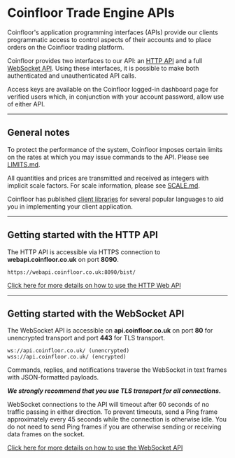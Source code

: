 # Coinfloor Trade Engine APIs

Coinfloor's application programming interfaces (APIs) provide our clients programmatic access to control aspects of their accounts and to place orders on the Coinfloor trading platform.

Coinfloor provides two interfaces to our API: an [HTTP API][BIST] and a full [WebSocket API]. Using these interfaces, it is possible to make both authenticated and unauthenticated API calls.

Access keys are available on the Coinfloor logged-in dashboard page for verified users which, in conjunction with your account password, allow use of either API.

---
## General notes

To protect the performance of the system, Coinfloor imposes certain limits on the rates at which you may issue commands to the API. Please see [LIMITS.md].

All quantities and prices are transmitted and received as integers with implicit scale factors. For scale information, please see [SCALE.md].

Coinfloor has published [client libraries] for several popular languages to aid you in implementing your client application.

---
## Getting started with the HTTP API

The HTTP API is accessible via HTTPS connection to **webapi.coinfloor.co.uk** on port **8090**.

```text
https://webapi.coinfloor.co.uk:8090/bist/
```

[Click here for more details on how to use the HTTP Web API][BIST]

---
## Getting started with the WebSocket API

The WebSocket API is accessible on **api.coinfloor.co.uk** on port **80** for unencrypted transport and port **443** for TLS transport.

```text
ws://api.coinfloor.co.uk/ (unencrypted)
wss://api.coinfloor.co.uk/ (encrypted)
```

Commands, replies, and notifications traverse the WebSocket in text frames with JSON-formatted payloads.

***We strongly recommend that you use TLS transport for all connections.***

WebSocket connections to the API will timeout after 60 seconds of no traffic passing in either direction. To prevent timeouts, send a Ping frame approximately every 45 seconds while the connection is otherwise idle. You do not need to send Ping frames if you are otherwise sending or receiving data frames on the socket.

[Click here for more details on how to use the WebSocket API][WebSocket API]



[BIST]: https://github.com/coinfloor/API/blob/master/BIST.md
[WebSocket API]: https://github.com/coinfloor/API/blob/master/WEBSOCKET-README.md
[SCALE.md]: https://github.com/coinfloor/API/blob/master/SCALE.md
[LIMITS.md]: https://github.com/coinfloor/API/blob/master/LIMITS.md
[client libraries]: https://github.com/coinfloor/API/
